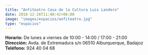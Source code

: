 ```yaml
---
title: "Anfiteatro Casa de la Cultura Luis Landero"
date: 2018-12-26T11:40:41+06:00
image: "images/espacios/anfiteatro.jpg"
type: "espacios"
---
```



**Horario:** De lunes a viernes de 10:00 - 14:00 / 17:00 - 21:00
<br>
**Dirección:** Avda. de Extremadura s/n 06510 Alburquerque, Badajoz
<br>
**Teléfono:** 924 40 04 68
